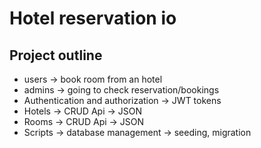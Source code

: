 # Hotel reservation io

## Project outline

- users -> book room from an hotel
- admins -> going to check reservation/bookings
- Authentication and authorization -> JWT tokens
- Hotels -> CRUD Api -> JSON
- Rooms -> CRUD Api -> JSON
- Scripts -> database management -> seeding, migration

